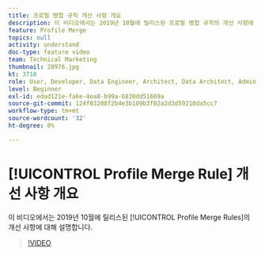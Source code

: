 ```yaml
---
title: 프로필 병합 규칙 개선 사항 개요
description: 이 비디오에서는 2019년 10월에 릴리스된 프로필 병합 규칙의 개선 사항에 대해 설명합니다.
feature: Profile Merge
topics: null
activity: understand
doc-type: feature video
team: Technical Marketing
thumbnail: 28976.jpg
kt: 3710
role: User, Developer, Data Engineer, Architect, Data Architect, Admin, Leader
level: Beginner
exl-id: edad121e-fa6e-4ea8-b99a-6830dd51669a
source-git-commit: 124f03208f2b4e3b109b3f02a2d3d59210da5cc7
workflow-type: tm+mt
source-wordcount: '32'
ht-degree: 0%

---
```


# [!UICONTROL Profile Merge Rule] 개선 사항 개요

이 비디오에서는 2019년 10월에 릴리스된 [!UICONTROL Profile Merge Rules]의 개선 사항에 대해 설명합니다.

>[!VIDEO](https://video.tv.adobe.com/v/28976/?quality=12)
